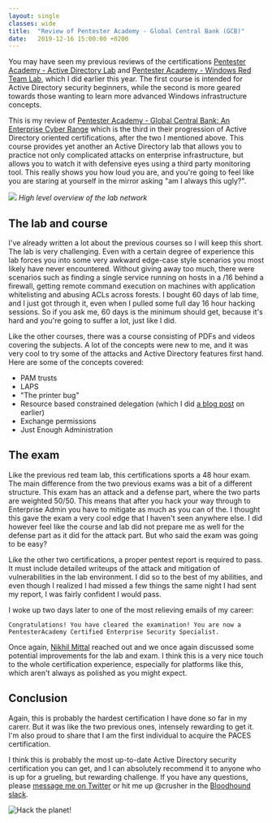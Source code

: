 ```yaml
---
layout: single
classes: wide
title:  "Review of Pentester Academy - Global Central Bank (GCB)"
date:   2019-12-16 15:00:00 +0200
---
```


You may have seen my previous reviews of the certifications [Pentester Academy - Active Directory Lab](https://chryzsh.github.io/pta-adlab/) and [Pentester Academy - Windows Red Team Lab](https://chryzsh.github.io/pta-rtlab/), which I did earlier this year. The first course is intended for Active Directory security beginners, while the second is more geared towards those wanting to learn more advanced Windows infrastructure concepts.

This is my review of [Pentester Academy - Global Central Bank: An Enterprise Cyber Range](https://www.pentesteracademy.com/gcb) which is the third in their progression of Active Directory oriented certifications, after the two I mentioned above. This course provides yet another an Active Directory lab that allows you to practice not only complicated attacks on enterprise infrastructure, but allows you to watch it with defensive eyes using a third party monitoring tool. This really shows you how loud you are, and you're going to feel like you are staring at yourself in the mirror asking "am I always this ugly?".

![](https://www.pentesteracademy.com/img/gcb.png)
*High level overview of the lab network*

## The lab and course

I've already written a lot about the previous courses so I will keep this short. The lab is very challenging. Even with a certain degree of experience this lab forces you into some very awkward edge-case style scenarios you most likely have never encountered. Without giving away too much, there were scenarios such as finding a single service running on hosts in a /16 behind a firewall, getting remote command execution on machines with application whitelisting and abusing ACLs across forests. I bought 60 days of lab time, and I just got through it, even when I pulled some full day 16 hour hacking sessions. So if you ask me, 60 days is the minimum should get, because it's hard and you're going to suffer a lot, just like I did.

Like the other courses, there was a course consisting of PDFs and videos covering the subjects. A lot of the concepts were new to me, and it was very cool to try some of the attacks and Active  Directory features first hand. Here are some of the concepts covered:

- PAM trusts
- LAPS
- "The printer bug"
- Resource based constrained delegation (which I did [a blog post](https://chryzsh.github.io/relaying-delegation/) on earlier)
- Exchange permissions
- Just Enough Administration

## The exam

Like the previous red team lab, this certifications sports a 48 hour exam. The main difference from the two previous exams was a bit of a different structure. This exam has an attack and a defense part, where the two parts are weighted 50/50. This means that after you hack your way through to Enterprise Admin you have to mitigate as much as you can of the. I thought this gave the exam a very cool edge that I haven't seen anywhere else. I did however feel like the course and lab did not prepare me as well for the defense part as it did for the attack part. But who said the exam was going to be easy?

Like the other two certifications, a proper pentest report is required to pass. It must include detailed writeups of the attack and mitigation of vulnerabilities in the lab environment. I did so to the best of my abilities, and even though I realized I had missed a few things the same night I had sent my report, I was fairly confident I would pass.

I woke up two days later to one of the most relieving emails of my career:

    Congratulations! You have cleared the examination! You are now a PentesterAcademy Certified Enterprise Security Specialist.

Once again, [Nikhil Mittal](https://twitter.com/nikhil_mitt) reached out and we once again discussed some potential improvements for the lab and exam. I think this is a very nice touch to the whole certification experience, especially for platforms like this, which aren't always as polished as you might expect.

## Conclusion

Again, this is probably the hardest certification I have done so far in my carerr. But it was like the two previous ones, intensely rewarding to get it. I'm also proud to share that I am the first individual to acquire the PACES certification.

I think this is probably the most up-to-date Active Directory security certification you can get, and I can absolutely recommend it to anyone who is up for a grueling, but rewarding challenge. If you have any questions, please [message me on Twitter](https://twitter.com/chryzsh) or hit me up @crusher in the [Bloodhound slack](https://bloodhoundgang.herokuapp.com/).

![Hack the planet!](https://www.themarysue.com/wp-content/uploads/2018/08/hackers-hack-the-planet.jpg)
